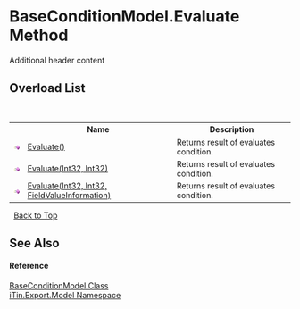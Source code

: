 # BaseConditionModel.Evaluate Method 
Additional header content 


## Overload List
&nbsp;<table><tr><th></th><th>Name</th><th>Description</th></tr><tr><td>![Public method](media/pubmethod.gif "Public method")</td><td><a href="M_iTin_Export_Model_BaseConditionModel_Evaluate">Evaluate()</a></td><td>
Returns result of evaluates condition.</td></tr><tr><td>![Public method](media/pubmethod.gif "Public method")</td><td><a href="M_iTin_Export_Model_BaseConditionModel_Evaluate_1">Evaluate(Int32, Int32)</a></td><td>
Returns result of evaluates condition.</td></tr><tr><td>![Public method](media/pubmethod.gif "Public method")</td><td><a href="M_iTin_Export_Model_BaseConditionModel_Evaluate_2">Evaluate(Int32, Int32, FieldValueInformation)</a></td><td>
Returns result of evaluates condition.</td></tr></table>&nbsp;
<a href="#baseconditionmodel.evaluate-method">Back to Top</a>

## See Also


#### Reference
<a href="T_iTin_Export_Model_BaseConditionModel">BaseConditionModel Class</a><br /><a href="N_iTin_Export_Model">iTin.Export.Model Namespace</a><br />